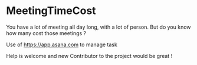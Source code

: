 MeetingTimeCost
===============

You have a lot of meeting all day long, with a lot of person. But do you know how many cost those meetings ?

Use of https://app.asana.com to manage task

Help is welcome and new Contributor to the project would be great !
